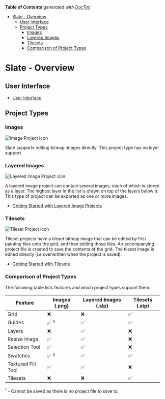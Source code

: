 <!-- START doctoc generated TOC please keep comment here to allow auto update -->
<!-- DON'T EDIT THIS SECTION, INSTEAD RE-RUN doctoc TO UPDATE -->
**Table of Contents**  *generated with [DocToc](https://github.com/thlorenz/doctoc)*

- [Slate - Overview](#slate---overview)
  - [User Interface](#user-interface)
  - [Project Types](#project-types)
    - [Images](#images)
    - [Layered Images](#layered-images)
    - [Tilesets](#tilesets)
    - [Comparison of Project Types](#comparison-of-project-types)

<!-- END doctoc generated TOC please keep comment here to allow auto update -->

# Slate - Overview

## User Interface

- [User Interface](https://github.com/mitchcurtis/slate/blob/master/doc/user-interface.md)

## Project Types

### Images

![Image Project icon](https://github.com/mitchcurtis/slate/blob/master/app/images/image-project.svg)

Slate supports editing bitmap images directly. This project type has no layer support.

### Layered Images

![Layered Image Project icon](https://github.com/mitchcurtis/slate/blob/master/app/images/layered-image-project.svg)

A layered image project can contain several images, each of which is stored as a layer. The highest layer in the list is drawn on top of the layers below it. This type of project can be exported as one or more images.

- [Getting Started with Layered Image Projects](https://github.com/mitchcurtis/slate/blob/master/doc/getting-started-layered.md)

### Tilesets

![Tileset Project icon](https://github.com/mitchcurtis/slate/blob/master/app/images/tileset-project.svg)

Tileset projects have a tileset bitmap image that can be edited by first painting tiles onto the grid, and then editing those tiles. An accompanying project file is created to save the contents of the grid. The tileset image is edited directly (i.e overwritten when the project is saved).

- [Getting Started with Tilesets](https://github.com/mitchcurtis/slate/blob/master/doc/getting-started-tileset.md)

### Comparison of Project Types

The following table lists features and which project types support them.

Feature | Images (.png) | Layered Images (.slp) | Tilesets (.stp)
------------ | ------------- | ------------- | -------------
Grid | :x: | :x: | :white_check_mark:
Guides | :white_check_mark: <sup>1</sup> | :white_check_mark: | :white_check_mark:
Layers | :x: | :white_check_mark: | :x:
Resize Image | :white_check_mark: | :white_check_mark: | :x:
Selection Tool | :white_check_mark: | :white_check_mark: | :x:
Swatches | :white_check_mark: <sup>1</sup> | :white_check_mark: | :white_check_mark:
Textured Fill Tool | :white_check_mark: | :white_check_mark: | :x:
Tilesets | :x: |  :x: | :white_check_mark:

<sup>1</sup> - Cannot be saved as there is no project file to save to.
